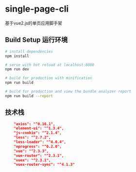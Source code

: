 # single-page-cli

基于vue2.js的单页应用脚手架

## Build Setup 运行环境

``` bash
# install dependencies
npm install

# serve with hot reload at localhost:8080
npm run dev

# build for production with minification
npm run build

# build for production and view the bundle analyzer report
npm run build --report
```

## 技术栈
``` json
    "axios": "^0.16.1",
    "element-ui": "^1.3.4",
    "js-cookie": "^2.1.4",
    "less": "^2.7.2",
    "less-loader": "^4.0.4",
    "nprogress": "^0.2.0",
    "vue": "^2.3.3",
    "vue-router": "^2.3.1",
    "vuex": "^2.3.1",
    "vuex-router-sync": "^4.1.3"
```